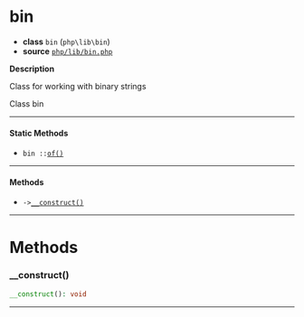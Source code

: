 # bin

- **class** `bin` (`php\lib\bin`)
- **source** [`php/lib/bin.php`](./src/main/resources/JPHP-INF/sdk/php/lib/bin.php)

**Description**

Class for working with binary strings

Class bin

---

#### Static Methods

- `bin ::`[`of()`](#method-of)

---

#### Methods

- `->`[`__construct()`](#method-__construct)

---
# Methods

<a name="method-__construct"></a>

### __construct()
```php
__construct(): void
```

---
